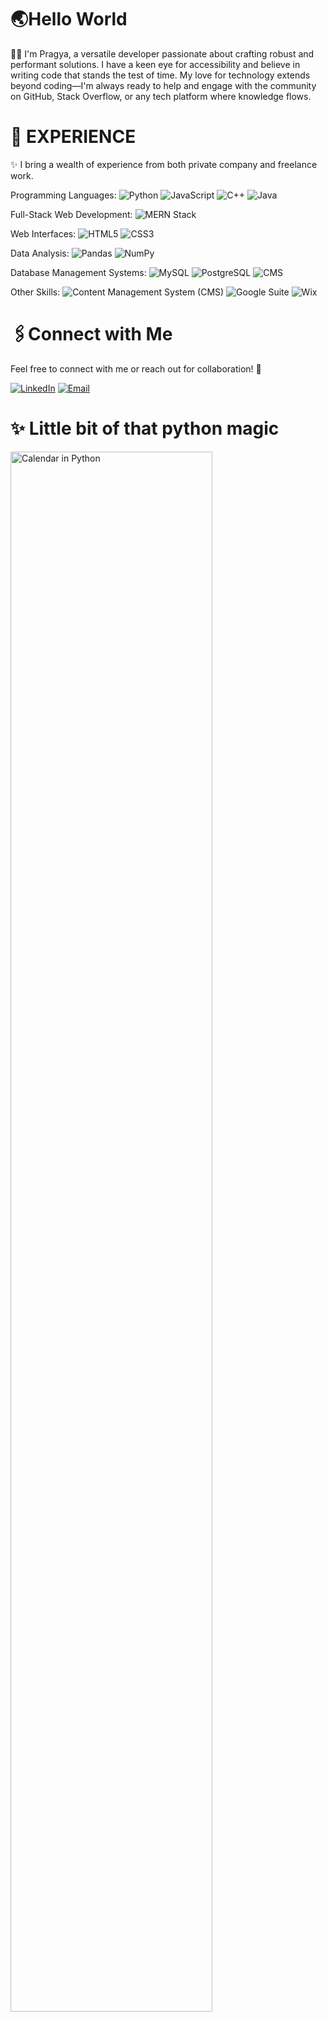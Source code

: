 # 🌏Hello World
👨‍💻 I'm Pragya, a versatile developer passionate about crafting robust and performant solutions. I have a keen eye for accessibility and believe in writing code that stands the test of time. My love for technology extends beyond coding—I'm always ready to help and engage with the community on GitHub, Stack Overflow, or any tech platform where knowledge flows.

# 🚀 EXPERIENCE

✨ I bring a wealth of experience from both private company and freelance work. 

Programming Languages:
![Python](https://img.shields.io/badge/Python-3.x-555555)
![JavaScript](https://img.shields.io/badge/JavaScript-ES6-555555)
![C++](https://img.shields.io/badge/C++-555555)
![Java](https://img.shields.io/badge/Java-8-555555)

Full-Stack Web Development:
![MERN Stack](https://img.shields.io/badge/MERN%20Stack-MongoDB%2C%20Express%2C%20React%2C%20Node-555555)

Web Interfaces:
![HTML5](https://img.shields.io/badge/HTML5-555555)
![CSS3](https://img.shields.io/badge/CSS3-555555)

Data Analysis:
![Pandas](https://img.shields.io/badge/Pandas-1.x-555555)
![NumPy](https://img.shields.io/badge/NumPy-1.x-555555)

Database Management Systems:
![MySQL](https://img.shields.io/badge/MySQL-555555)
![PostgreSQL](https://img.shields.io/badge/PostgreSQL-555555)
![CMS](https://img.shields.io/badge/CMS-555555)

Other Skills:
![Content Management System (CMS)](https://img.shields.io/badge/CMS-555555)
![Google Suite](https://img.shields.io/badge/Google%20Suite-555555)
![Wix](https://img.shields.io/badge/Wix-555555)


# 🖇️Connect with Me

Feel free to connect with me or reach out for collaboration! 👋

[![LinkedIn](https://img.shields.io/badge/LinkedIn-Connect-blue)](https://www.linkedin.com/in/pragya-jain-io)
[![Email](https://img.shields.io/badge/Email-Send%20an%20Email-red)](mailto:123pragya.jain122@gmail.com)


# ✨ Little bit of that python magic 
<div align="Left">
  <img src="https://github.com/pragya-jain-00/pragya-jain-00/assets/101741697/15417a48-ba5b-4e92-b596-1cfaf7d0ae61" width="80%" alt="Calendar in Python">
</div>



